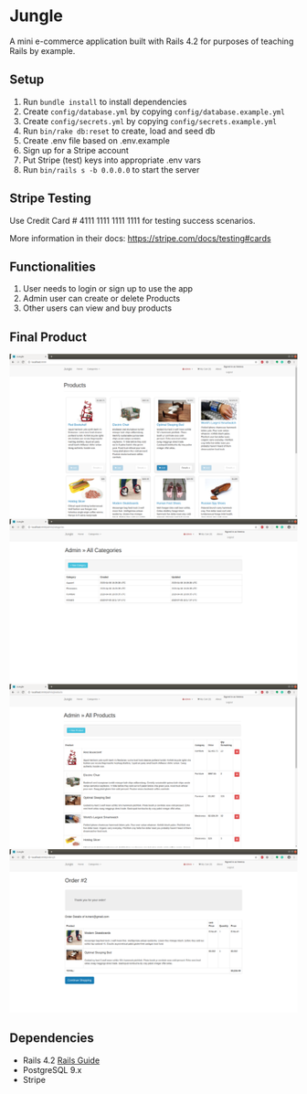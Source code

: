 # Jungle

A mini e-commerce application built with Rails 4.2 for purposes of teaching Rails by example.

## Setup

1. Run `bundle install` to install dependencies
2. Create `config/database.yml` by copying `config/database.example.yml`
3. Create `config/secrets.yml` by copying `config/secrets.example.yml`
4. Run `bin/rake db:reset` to create, load and seed db
5. Create .env file based on .env.example
6. Sign up for a Stripe account
7. Put Stripe (test) keys into appropriate .env vars
8. Run `bin/rails s -b 0.0.0.0` to start the server

## Stripe Testing

Use Credit Card # 4111 1111 1111 1111 for testing success scenarios.

More information in their docs: <https://stripe.com/docs/testing#cards>

## Functionalities

1. User needs to login or sign up to use the app
2. Admin user can create or delete Products 
3. Other users can view and buy products

## Final Product

!["Products"](docs/Products.png "Products")
!["Admin Categories"](docs/AdminCategories.png "Admin Categories")
!["Admin Products"](docs/AdminProducts.png "Admin Products")
!["Order Details"](docs/OrderDetails.png "Order Details")

## Dependencies

* Rails 4.2 [Rails Guide](http://guides.rubyonrails.org/v4.2/)
* PostgreSQL 9.x
* Stripe
